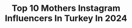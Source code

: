---
title: Top 10 Mothers Instagram Influencers In Turkey In 2024
description: >-
  Find top mothers Instagram influencers in Turkey in 2024. Most popular hashtags: #helpturkey #ke #reklam.
platform: Instagram
hits: 229
text_top: Discover the best Instagram accounts on inBeat.
text_bottom: Our platform aggregates 229 Instagram influencers like this in Turkey for you to work with.
profiles:
  - username: "ellie_cavalier"
    fullname: >-
      🎀Ellie🎀
    bio: >-
      📍currently in Alanya, Turkey Cavalier, who has visited more than 15 countries:🇬🇱🇨🇿🇵🇪🇳🇴🇷🇺🇩🇪🇮🇹🇺🇸🇨🇭🇪🇸🇬🇷🇱🇺🇫🇷🇹🇷 Mother of 🐶🐶🐶🐶🐶🐶 CKCS FCI kennel
    location: "Turkey"
    followers: 21736
    engagement: 288
    commentsToLikes: 0.017658
    id: ck8t35w141zzb0j78dm8ini4e
    verified: false
    hashtags: "#cavalierworld, #cavclub, #cavaholic, #cavlovers"
  - username: "niyans"
    fullname: >-
      Nihan Çumralıgil
    bio: >-
      Content creator/ art lover/ cat mother / 🎥Youtube: Niyans Tiktok: niyansnihan nihan@flunkdigital.com
    location: "Turkey"
    followers: 78263
    engagement: 216
    commentsToLikes: 0.010458
    id: ck5chrvdvrcfm0i11hndm4did
    verified: false
    hashtags: "#reklam, #lensa, #lensaapp, #aiart"
  - username: "danlabilic"
    fullname: >-
      Danla
    bio: >-
      🀄️mother of influencers🐉 iletisim@ardakofoglu.com
    location: "Turkey"
    followers: 6011608
    engagement: 212
    commentsToLikes: 0.003601
    id: ck1343qfjujsy0i19795vqjxz
    verified: true
    hashtags: "#isbirligi, #reklam, #amazonprimeday, #maybellinenewyork"
  - username: "melekkhayta"
    fullname: >-
      Melek Hayta
    bio: >-
      Life style l motherhood melekkaracahayta@gmail.com
    location: "Turkey"
    followers: 331039
    engagement: 174
    commentsToLikes: 0.000954
    id: ck5c9utqqc63m0i11dln9l3p7
    verified: false
    hashtags: "#blackpink, #hulkdo, #blackpinkdo, #ke"
  - username: "edaguzelcik"
    fullname: >-
      Eda Güzelcik
    bio: >-
      Woman Marketing Expert Fashion Lover Proud Aunt Romeo’s Mother Survivor of cancer Founder: @innoutmarketing @thedaynnite
    location: "Turkey"
    followers: 202176
    engagement: 168
    commentsToLikes: 0.023496
    id: ck15qk3in38b10i197v8dlgqp
    verified: true
    hashtags: "#proudmoments, #ar, #sorrynotsorry, #birliktenkuvvetdo"
  - username: "cansuarden"
    fullname: >-
      Cansu Yazar
    bio: >-
      🇹🇷🇨🇦 📍Canada /St. Catharines 🇨🇦 🎈 Motherhood 🤱🏻 🎈 Fashion, beauty and skin care💄 🎈 Travel 🌸 🎈 Home Decor 🏡 🎈DM for collab/PR 💌 🎈cyazar1909@gmail.com
    location: "Turkey"
    followers: 29291
    engagement: 139
    commentsToLikes: 0.137025
    id: ckf5svh3egax20j234ba6tdk6
    verified: false
    hashtags: "#reelsvideo, #handeer, #baby, #kesfet"
  - username: "amerikadakievim"
    fullname: >-
      Aycan Doganer
    bio: >-
      Miami | Boca Raton | Istanbul CivilEngineer | Home Investment| Lifestyle | Shopping | Motherhood | Recipe Etsy & Amazon
    location: "Turkey"
    followers: 42428
    engagement: 125
    commentsToLikes: 0.368333
    id: ck9wet0eilous0j78v70jd6bv
    verified: false
    hashtags: "#bebekhazirliklari, #hamile, #helpturkey, #airpodlar"
  - username: "niltakipte"
    fullname: >-
      nil karaibrahimgil
    bio: >-
      singer/songwriter/mother/writer/lover/@hercocukbirevren founder/@tevkurumsal ‘nilinkizlari’charityfounder/ @yuvamdunya founder ☎️gulinsarpel@gmail.com
    location: "Turkey"
    followers: 833437
    engagement: 83
    commentsToLikes: 0.013115
    id: ck0ubs74nf7m70i19rluu2ip8
    verified: true
    hashtags: "#kuru, #kurucesmearena, #helpturkey, #fromthejukebox"
  - username: "ezgihalilbeyoglu"
    fullname: >-
      Ezgi Halilbeyoğlu
    bio: >-
      Professional Makeup Artist • Istanbul🌎 Mother of 2 🤍 💌 ehalilbeyoglu@yahoo.com
    location: "Turkey"
    followers: 108052
    engagement: 179
    commentsToLikes: 0.012983
    id: ck0u7q0l95g620i19owoo54mk
    verified: false
    hashtags: "#youtube, #makeup, #gelin, #bridalmakeupartist"
  - username: "elif.usca"
    fullname: >-
      Elif USCA
    bio: >-
      Bir çocuğun ağzından kendi dünyası😊 Elif is a life 🤗 March 6, 2015 🎂 Annem/my mother👉@serapusca
    location: "Turkey"
    followers: 42780
    engagement: 141
    commentsToLikes: 0.059599
    id: ck14j0vy3i2hd0i19pcmzf926
    verified: false
    hashtags: "#istanbul, #gezi, #5ya, #elifusca"
---